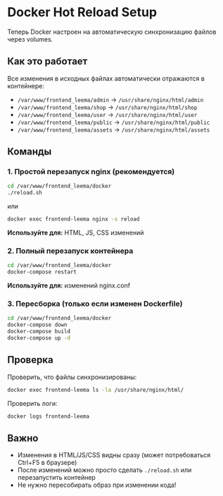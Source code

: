 # Docker Hot Reload Setup

Теперь Docker настроен на автоматическую синхронизацию файлов через volumes.

## Как это работает

Все изменения в исходных файлах автоматически отражаются в контейнере:
- `/var/www/frontend_leema/admin` → `/usr/share/nginx/html/admin`
- `/var/www/frontend_leema/shop` → `/usr/share/nginx/html/shop`
- `/var/www/frontend_leema/user` → `/usr/share/nginx/html/user`
- `/var/www/frontend_leema/public` → `/usr/share/nginx/html/public`
- `/var/www/frontend_leema/assets` → `/usr/share/nginx/html/assets`

## Команды

### 1. Простой перезапуск nginx (рекомендуется)
```bash
cd /var/www/frontend_leema/docker
./reload.sh
```
или
```bash
docker exec frontend-leema nginx -s reload
```

**Используйте для:** HTML, JS, CSS изменений

### 2. Полный перезапуск контейнера
```bash
cd /var/www/frontend_leema/docker
docker-compose restart
```

**Используйте для:** изменений nginx.conf

### 3. Пересборка (только если изменен Dockerfile)
```bash
cd /var/www/frontend_leema/docker
docker-compose down
docker-compose build
docker-compose up -d
```

## Проверка

Проверить, что файлы синхронизированы:
```bash
docker exec frontend-leema ls -la /usr/share/nginx/html/
```

Проверить логи:
```bash
docker logs frontend-leema
```

## Важно

- Изменения в HTML/JS/CSS видны сразу (может потребоваться Ctrl+F5 в браузере)
- После изменений можно просто сделать `./reload.sh` или перезапустить контейнер
- Не нужно пересобирать образ при изменении кода!
